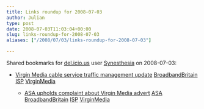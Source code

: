 ```yaml
---
title: Links roundup for 2008-07-03
author: Julian
type: post
date: 2008-07-03T11:03:04+00:00
slug: links-roundup-for-2008-07-03 
aliases: ["/2008/07/03/links-roundup-for-2008-07-03"]

---
```

Shared bookmarks for [del.icio.us][1] user [Synesthesia][2] on 2008-07-03:

  * [Virgin Media cable service traffic management update][3] 
    [BroadbandBritain][4] [ISP][5] [VirginMedia][6] </li> 
    
      * [ASA upholds complaint about Virgin Media advert][7] 
        [ASA][8] [BroadbandBritain][4] [ISP][5] [VirginMedia][6] </li> </ul>

 [1]: https://del.icio.us/
 [2]: https://del.icio.us/synesthesia
 [3]: https://www.thinkbroadband.com/news/3563-virgin-media-cable-service-traffic-management-update.html
 [4]: https://del.icio.us/synesthesia/BroadbandBritain
 [5]: https://del.icio.us/synesthesia/ISP
 [6]: https://del.icio.us/synesthesia/VirginMedia
 [7]: https://www.thinkbroadband.com/news/3605-asa-upholds-complaint-about-virgin-media-advert.html
 [8]: https://del.icio.us/synesthesia/ASA